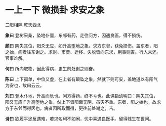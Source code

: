 # 一上一下 微损卦 求安之象

二阳相隔 乾天西北

**象曰** 登树采桑，坠地仆僵，东邻有药，走往问方，因遇良医，得不损伤。

**颜曰** 阴失其位，阳爻无应，如升高堕地之象。求方东邻，获免损伤。盖东者，阳之始，病者往东谢之。求财、市贾、迁移、失脱皆向东求，用事则吉。行人未还。官事难解。

**何曰** 所向取物，因此得病，更生前处谢之则奋。

**陈曰** 上下孤单，中位又虚，在上者有颠坠之象，然就下则可安，盖地道以有阳气为安也，故曰云云。

**刘曰** 登木仆地，升高而危也。问方得药，终不亏也。此课额幼明曰：阴失其位，阳又无应Ｆ升高堕地之象，然上下皆阳面无阴，虽灾不重。东者．阳之始也，故求方于东邻而得医也。病者因所取而得，更往前处谢之，吉。

**诗曰** 欲履平途反遇难，若求名利不如闲，忧中喜遇良医手。留得残生在世间。

